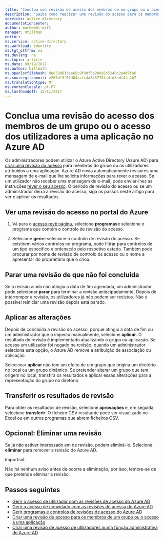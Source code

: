 ```yaml
---
title: "Conclua uma revisão do acesso dos membros de um grupo ou o acesso dos utilizadores a uma aplicação com o Azure AD | Microsoft Docs"
description: "Saiba como realizar uma revisão do acesso para os membros de um grupo ou os utilizadores com acesso a uma aplicação no Azure Active Directory."
services: active-directory
documentationcenter: 
author: markwahl-msft
manager: mtillman
editor: 
ms.service: active-directory
ms.workload: identity
ms.tgt_pltfrm: na
ms.devlang: na
ms.topic: article
ms.date: 09/19/2017
ms.author: billmath
ms.openlocfilehash: de853d633aa65c9f08f5e28088d5240c2e4d7fa6
ms.sourcegitcommit: e266df9f97d04acfc4a843770fadfd8edf4fa2b7
ms.translationtype: MT
ms.contentlocale: pt-PT
ms.lasthandoff: 12/11/2017
---
```

# <a name="complete-an-access-review-of-members-of-a-group-or-users-access-to-an-application-in-azure-ad"></a>Conclua uma revisão do acesso dos membros de um grupo ou o acesso dos utilizadores a uma aplicação no Azure AD

Os administradores podem utilizar o Azure Active Directory (Azure AD) para [criar uma revisão do acesso](active-directory-azure-ad-controls-create-access-review.md) para membros do grupo ou os utilizadores atribuídos a uma aplicação. Azure AD envia automaticamente revisores uma mensagem de e-mail que lhe solicita informações para rever o acesso. Se um utilizador não receber uma mensagem de e-mail, pode enviar-lhes as instruções [rever o seu acesso](active-directory-azure-ad-controls-perform-access-review.md). O período de revisão do acesso ou se um administrador deixa a revisão do acesso, siga os passos neste artigo para ver e aplicar os resultados.

## <a name="view-an-access-review-in-the-azure-portal"></a>Ver uma revisão do acesso no portal do Azure

1. Vá para o [acesso revê página](https://portal.azure.com/#blade/Microsoft_AAD_ERM/DashboardBlade/), selecione **programas**e selecione o programa que contém o controlo de revisão do acesso.

2. Selecione **gerir**e selecione o controlo de revisão do acesso. Se existirem vários controlos no programa, pode filtrar para controlos de um tipo específico e ordenação pelo respetivo estado. Também pode procurar por nome de revisão de controlo de acesso ou o nome a apresentar do proprietário que o criou. 

## <a name="stop-a-review-that-hasnt-finished"></a>Parar uma revisão de que não foi concluída

Se a revisão ainda não atingiu a data de fim agendada, um administrador pode selecionar **parar** para terminar a revisão antecipadamente. Depois de interromper a revisão, os utilizadores já não podem ser revistos. Não é possível reiniciar uma revisão depois está parado.

## <a name="apply-the-changes"></a>Aplicar as alterações 

Depois de concluída a revisão do acesso, porque atingiu a data de fim ou um administrador que o impediu manualmente, selecione **aplicar**. O resultado de revisão é implementado atualizando o grupo ou aplicação. Se acesso um utilizador foi negado na revisão, quando um administrador seleciona esta opção, o Azure AD remove a atribuição de associação ou aplicação. 

Selecionar **aplicar** não tem um efeito de um grupo que origina um diretório no local ou um grupo dinâmico. Se pretender alterar um grupo que tem origem no local, transfira os resultados e aplicar essas alterações para a representação do grupo no diretório.

## <a name="download-the-results-of-the-review"></a>Transferir os resultados de revisão

Para obter os resultados de revisão, selecione **aprovações** e, em seguida, selecione **transferir**. O ficheiro CSV resultante pode ser visualizado no Excel ou em outros programas que abrem ficheiros CSV.

## <a name="optional-delete-a-review"></a>Opcional: Eliminar uma revisão
Se já não estiver interessado em de revisão, podem eliminá-lo. Selecione **eliminar** para remover a revisão do Azure AD.

> [!IMPORTANT]
> Não há nenhum aviso antes de ocorre a eliminação, por isso, lembre-se de que pretende eliminar a revisão.
> 
> 

## <a name="next-steps"></a>Passos seguintes

- [Gerir o acesso de utilizador com as revisões de acesso do Azure AD](active-directory-azure-ad-controls-manage-user-access-with-access-reviews.md)
- [Gerir o acesso de convidado com as revisões de acesso do Azure AD](active-directory-azure-ad-controls-manage-guest-access-with-access-reviews.md)
- [Gerir programas e controlos de revisões de acesso do Azure AD](active-directory-azure-ad-controls-manage-programs-controls.md)
- [Criar uma revisão de acesso para os membros de um grupo ou o acesso a uma aplicação](active-directory-azure-ad-controls-create-access-review.md)
- [Criar uma revisão de acesso de utilizadores numa função administrativa do Azure AD](active-directory-privileged-identity-management-how-to-start-security-review.md)
